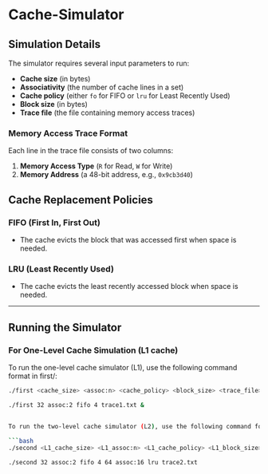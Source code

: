 # Cache-Simulator

## Simulation Details

The simulator requires several input parameters to run:
- **Cache size** (in bytes)
- **Associativity** (the number of cache lines in a set)
- **Cache policy** (either `fo` for FIFO or `lru` for Least Recently Used)
- **Block size** (in bytes)
- **Trace file** (the file containing memory access traces)

### Memory Access Trace Format

Each line in the trace file consists of two columns:
1. **Memory Access Type** (`R` for Read, `W` for Write)
2. **Memory Address** (a 48-bit address, e.g., `0x9cb3d40`)

## Cache Replacement Policies

### FIFO (First In, First Out)
- The cache evicts the block that was accessed first when space is needed.

### LRU (Least Recently Used)
- The cache evicts the least recently accessed block when space is needed.

---

## Running the Simulator

### For One-Level Cache Simulation (L1 cache)

To run the one-level cache simulator (L1), use the following command format in first/:

```bash
./first <cache_size> <assoc:n> <cache_policy> <block_size> <trace_file>

./first 32 assoc:2 fifo 4 trace1.txt &


To run the two-level cache simulator (L2), use the following command format in second/:

```bash
./second <L1_cache_size> <L1_assoc:n> <L1_cache_policy> <L1_block_size> <L2_cache_size> <L2_assoc:n> <L2_cache_policy> <trace_file>

./second 32 assoc:2 fifo 4 64 assoc:16 lru trace2.txt
